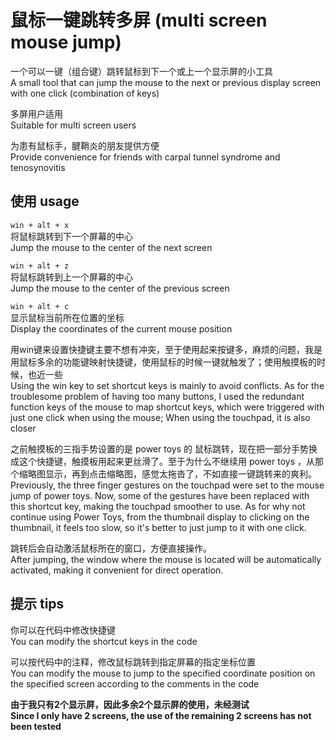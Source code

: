 # 鼠标一键跳转多屏 (multi screen mouse jump)

一个可以一键（组合键）跳转鼠标到下一个或上一个显示屏的小工具  
A small tool that can jump the mouse to the next or previous display screen with one click (combination of keys)

多屏用户适用  
Suitable for multi screen users

为患有鼠标手，腱鞘炎的朋友提供方便  
Provide convenience for friends with carpal tunnel syndrome and tenosynovitis  

## 使用 usage

`win + alt + x`  
  将鼠标跳转到下一个屏幕的中心  
  Jump the mouse to the center of the next screen  

`win + alt + z`  
  将鼠标跳转到上一个屏幕的中心  
  Jump the mouse to the center of the previous screen  

`win + alt + c`  
  显示鼠标当前所在位置的坐标  
  Display the coordinates of the current mouse position  

用win键来设置快捷键主要不想有冲突，至于使用起来按键多，麻烦的问题，我是用鼠标多余的功能键映射快捷键，使用鼠标的时候一键就触发了；使用触摸板的时候，也近一些  
Using the win key to set shortcut keys is mainly to avoid conflicts. As for the troublesome problem of having too many buttons, I used the redundant function keys of the mouse to map shortcut keys, which were triggered with just one click when using the mouse; When using the touchpad, it is also closer

之前触摸板的三指手势设置的是 power toys 的 鼠标跳转，现在把一部分手势换成这个快捷键，触摸板用起来更丝滑了。至于为什么不继续用 power toys ，从那个缩略图显示，再到点击缩略图，感觉太拖沓了，不如直接一键跳转来的爽利。  
Previously, the three finger gestures on the touchpad were set to the mouse jump of power toys. Now, some of the gestures have been replaced with this shortcut key, making the touchpad smoother to use.
As for why not continue using Power Toys, from the thumbnail display to clicking on the thumbnail, it feels too slow, so it's better to just jump to it with one click.

跳转后会自动激活鼠标所在的窗口，方便直接操作。  
After jumping, the window where the mouse is located will be automatically activated, making it convenient for direct operation.

## 提示 tips

你可以在代码中修改快捷键  
You can modify the shortcut keys in the code

可以按代码中的注释，修改鼠标跳转到指定屏幕的指定坐标位置  
You can modify the mouse to jump to the specified coordinate position on the specified screen according to the comments in the code

**由于我只有2个显示屏，因此多余2个显示屏的使用，未经测试**  
**Since I only have 2 screens, the use of the remaining 2 screens has not been tested**